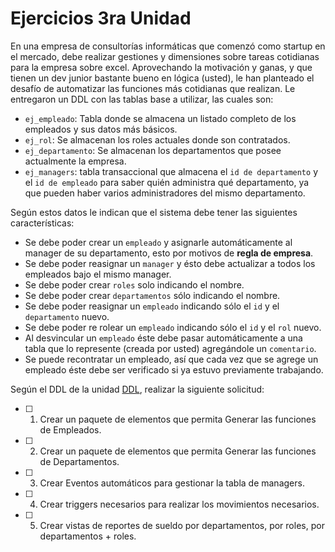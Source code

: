 # Ejercicios 3ra Unidad

En una empresa de consultorías informáticas que comenzó como startup en el mercado, debe realizar gestiones y dimensiones sobre tareas cotidianas para la empresa sobre excel. Aprovechando la motivación y ganas, y que tienen un dev junior bastante bueno en lógica (usted), le han planteado el desafío de automatizar las funciones más cotidianas que realizan.
Le entregaron un DDL con las tablas base a utilizar, las cuales son:
- `ej_empleado`: Tabla donde se almacena un listado completo de los empleados y sus datos más básicos.
- `ej_rol`: Se almacenan los roles actuales donde son contratados.
- `ej_departamento`: Se almacenan los departamentos que posee actualmente la empresa.
- `ej_managers`: tabla transaccional que almacena el `id de departamento` y el `id de empleado` para saber quién administra qué departamento, ya que pueden haber varios administradores del mismo departamento.

Según estos datos le indican que el sistema debe tener las siguientes características:
- Se debe poder crear un `empleado` y asignarle automáticamente al manager de su departamento, esto por motivos de **regla de empresa**.
- Se debe poder reasignar un `manager` y ésto debe actualizar a todos los empleados bajo el mismo manager.
- Se debe poder crear `roles` solo indicando el nombre.
- Se debe poder crear `departamentos` sólo indicando el nombre.
- Se debe poder reasignar un `empleado` indicando sólo el `id` y el `departamento` nuevo.
- Se debe poder re rolear un `empleado` indicando sólo el `id` y el `rol` nuevo.
- Al desvincular un `empleado` éste debe pasar automáticamente a una tabla que lo represente (creada por usted) agregándole un `comentario`.
- Se puede recontratar un empleado, así que cada vez que se agrege un empleado éste debe ser verificado si ya estuvo previamente trabajando.

Según el DDL de la unidad [DDL](%2F3%20-%20Subprocesos%2FGuia%2FDDL.sql), realizar la siguiente solicitud:

- [ ]  1. Crear un paquete de elementos que permita Generar las funciones de Empleados.
- [ ]  2. Crear un paquete de elementos que permita Generar las funciones de Departamentos.
- [ ]  3. Crear Eventos automáticos para gestionar la tabla de managers.
- [ ]  4. Crear triggers necesarios para realizar los movimientos necesarios.
- [ ]  5. Crear vistas de reportes de sueldo por departamentos, por roles, por departamentos + roles.
